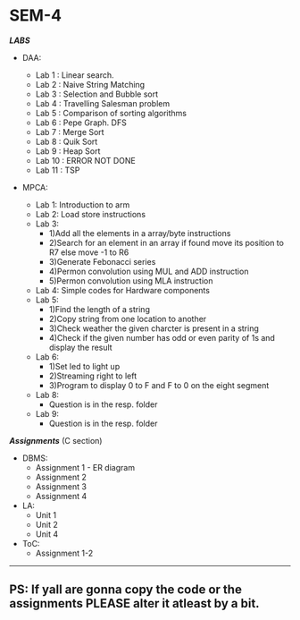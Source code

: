 # SEM-4  
  
*__LABS__*   
- DAA:  
  - Lab 1  : Linear search.  
  - Lab 2  : Naive String Matching  
  - Lab 3  : Selection and Bubble sort 
  - Lab 4  : Travelling Salesman problem  
  - Lab 5  : Comparison of sorting algorithms
  - Lab 6  : Pepe Graph. DFS  
  - Lab 7  : Merge Sort  
  - Lab 8  : Quik Sort
  - Lab 9  : Heap Sort
  - Lab 10 : ERROR NOT DONE
  - Lab 11 : TSP

    
- MPCA:   
  - Lab 1: Introduction to arm
  - Lab 2: Load store instructions
  - Lab 3: 
      - 1)Add all the elements in a array/byte instructions
      - 2)Search for an element in an array if found move its position to R7 else move -1 to R6
      - 3)Generate Febonacci series
      - 4)Permon convolution using MUL and ADD instruction
      - 5)Permon convolution using MLA instruction
  - Lab 4: Simple codes for Hardware components  
  - Lab 5:
      - 1)Find the length of a string
      - 2)Copy string from one location to another
      - 3)Check weather the given charcter is present in a string
      - 4)Check if the given number has odd or even parity of 1s and display the result  
  - Lab 6:
      - 1)Set led to light up
      - 2)Streaming right to left
      - 3)Program to display 0 to F and F to 0 on the eight segment
  - Lab 8:
      - Question is in the resp. folder
  - Lab 9:
      - Question is in the resp. folder

  
*__Assignments__* (C section)  
  - DBMS:
    - Assignment 1 - ER diagram  
    - Assignment 2
    - Assignment 3
    - Assignment 4
  - LA:
    - Unit 1
    - Unit 2
    - Unit 4
  - ToC:
    - Assignment 1-2    
      
 -----------------------------------------------------------------------------------------------------------------------
 ## PS: If yall are gonna copy the code or the assignments PLEASE alter it atleast by a bit.

